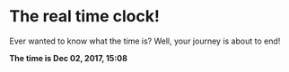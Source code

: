 # The real time clock!

Ever wanted to know what the time is? Well, your journey is about to end!

**The time is Dec 02, 2017, 15:08**